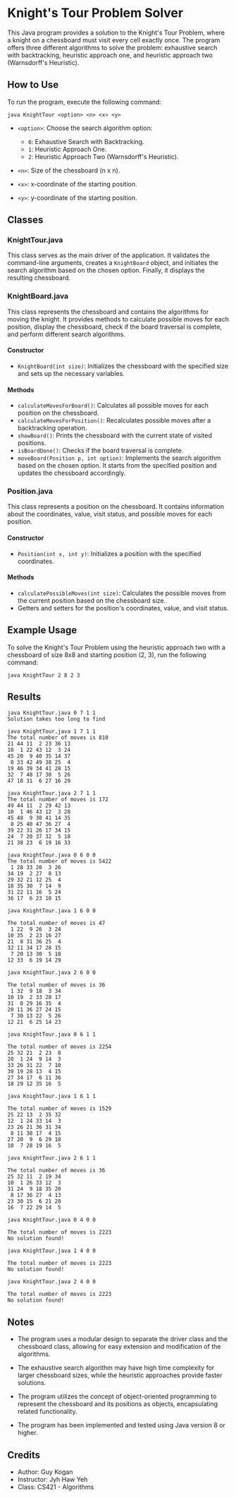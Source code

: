 # Knight's Tour Problem Solver

This Java program provides a solution to the Knight's Tour Problem, where a knight on a chessboard must visit every cell exactly once. The program offers three different algorithms to solve the problem: exhaustive search with backtracking, heuristic approach one, and heuristic approach two (Warnsdorff's Heuristic).

## How to Use

To run the program, execute the following command:

```
java KnightTour <option> <n> <x> <y>
```

- `<option>`: Choose the search algorithm option:
  - `0`: Exhaustive Search with Backtracking.
  - `1`: Heuristic Approach One.
  - `2`: Heuristic Approach Two (Warnsdorff's Heuristic).
  
- `<n>`: Size of the chessboard (n x n).

- `<x>`: x-coordinate of the starting position.

- `<y>`: y-coordinate of the starting position.

## Classes

### KnightTour.java

This class serves as the main driver of the application. It validates the command-line arguments, creates a `KnightBoard` object, and initiates the search algorithm based on the chosen option. Finally, it displays the resulting chessboard.

### KnightBoard.java

This class represents the chessboard and contains the algorithms for moving the knight. It provides methods to calculate possible moves for each position, display the chessboard, check if the board traversal is complete, and perform different search algorithms.

#### Constructor

- `KnightBoard(int size)`: Initializes the chessboard with the specified size and sets up the necessary variables.

#### Methods

- `calculateMovesForBoard()`: Calculates all possible moves for each position on the chessboard.
- `calculateMovesForPosition()`: Recalculates possible moves after a backtracking operation.
- `showBoard()`: Prints the chessboard with the current state of visited positions.
- `isBoardDone()`: Checks if the board traversal is complete.
- `moveBoard(Position p, int option)`: Implements the search algorithm based on the chosen option. It starts from the specified position and updates the chessboard accordingly.

### Position.java

This class represents a position on the chessboard. It contains information about the coordinates, value, visit status, and possible moves for each position.

#### Constructor

- `Position(int x, int y)`: Initializes a position with the specified coordinates.

#### Methods

- `calculatePossibleMoves(int size)`: Calculates the possible moves from the current position based on the chessboard size.
- Getters and setters for the position's coordinates, value, and visit status.

## Example Usage

To solve the Knight's Tour Problem using the heuristic approach two with a chessboard of size 8x8 and starting position (2, 3), run the following command:

```
java KnightTour 2 8 2 3
```

## Results
````
java KnightTour.java 0 7 1 1
Solution takes too long to find

java KnightTour.java 1 7 1 1
The total number of moves is 810
21 44 11  2 23 36 13 
10  1 22 43 12  3 24 
45 20  9 40 35 14 37 
 8 33 42 49 38 25  4 
19 46 39 34 41 28 15 
32  7 48 17 30  5 26 
47 18 31  6 27 16 29 

java KnightTour.java 2 7 1 1
The total number of moves is 172
49 44 11  2 29 42 13 
10  1 46 43 12  3 28 
45 48  9 30 41 14 35 
 8 25 40 47 36 27  4 
39 22 31 26 17 34 15 
24  7 20 37 32  5 18 
21 38 23  6 19 16 33 

java KnightTour.java 0 6 0 0
The total number of moves is 5422
 1 28 33 20  3 26
34 19  2 27  8 13 
29 32 21 12 25  4 
18 35 30  7 14  9 
31 22 11 16  5 24 
36 17  6 23 10 15 

java KnightTour.java 1 6 0 0 

The total number of moves is 47
 1 22  9 26  3 24 
10 35  2 23 16 27 
21  8 31 36 25  4 
32 11 34 17 28 15 
 7 20 13 30  5 18 
12 33  6 19 14 29

java KnightTour.java 2 6 0 0

The total number of moves is 36
 1 32  9 18  3 34 
10 19  2 33 28 17 
31  8 29 16 35  4 
20 11 36 27 24 15 
 7 30 13 22  5 26 
12 21  6 25 14 23 

java KnightTour.java 0 6 1 1

The total number of moves is 2254
25 32 21  2 23  8 
20  1 24  9 14  3 
33 26 31 22  7 10 
30 19 28 13  4 15 
27 34 17  6 11 36 
18 29 12 35 16  5 

java KnightTour.java 1 6 1 1

The total number of moves is 1529
25 22 13  2 35 32 
12  1 24 33 14  3 
23 26 21 36 31 34 
 8 11 30 17  4 15 
27 20  9  6 29 18 
10  7 28 19 16  5 

java KnightTour.java 2 6 1 1

The total number of moves is 36
25 32 11  2 19 34 
10  1 26 33 12  3 
31 24  9 18 35 20 
 8 17 36 27  4 13 
23 30 15  6 21 28 
16  7 22 29 14  5 

java KnightTour.java 0 4 0 0

The total number of moves is 2223
No solution found!
 
java KnightTour.java 1 4 0 0

The total number of moves is 2223
No solution found!

java KnightTour.java 2 4 0 0

The total number of moves is 2223
No solution found!
````

## Notes

- The program uses a modular design to separate the driver class and the chessboard class, allowing for easy extension and modification of the algorithms.

- The exhaustive search algorithm may have high time complexity for larger chessboard sizes, while the heuristic approaches provide faster solutions.

- The program utilizes the concept of object-oriented programming to represent the chessboard and its positions as objects, encapsulating related functionality.

- The program has been implemented and tested using Java version 8 or higher.

## Credits

- Author: Guy Kogan
- Instructor: Jyh Haw Yeh
- Class: CS421 - Algorithms

